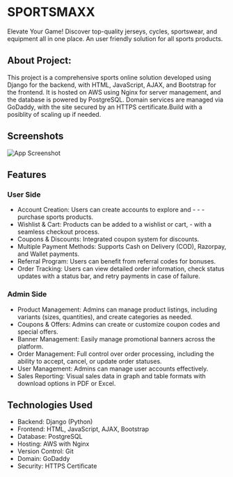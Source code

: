 # SPORTSMAXX
Elevate Your Game! Discover top-quality jerseys, cycles, sportswear, and equipment all in one place. An user friendly solution for all sports products.

## About Project:
This project is a comprehensive sports online solution developed using Django for the backend, with HTML, JavaScript, AJAX, and Bootstrap for the frontend. It is hosted on AWS using Nginx for server management, and the database is powered by PostgreSQL. Domain services are managed via GoDaddy, with the site secured by an HTTPS certificate.Build with a posiblity of scaling up if needed.


## Screenshots

![App Screenshot](https://via.placeholder.com/468x300?text=App+Screenshot+Here)


## Features

### User Side
- Account Creation: Users can create accounts to explore and - - - purchase sports products.
- Wishlist & Cart: Products can be added to a wishlist or cart, - with a seamless checkout process.
- Coupons & Discounts: Integrated coupon system for discounts.
- Multiple Payment Methods: Supports Cash on Delivery (COD), Razorpay, and Wallet payments.
- Referral Program: Users can benefit from referral codes for bonuses.
- Order Tracking: Users can view detailed order information, check status updates with a status bar, and retry payments in case of failure.

### Admin Side
- Product Management: Admins can manage product listings, including variants (sizes, quantities), and create categories as needed.
- Coupons & Offers: Admins can create or customize coupon codes and special offers.
- Banner Management: Easily manage promotional banners across the platform.
- Order Management: Full control over order processing, including the ability to accept, cancel, or update order statuses.
- User Management: Admins can manage user accounts effectively.
- Sales Reporting: Visual sales data in graph and table formats with download options in PDF or Excel.

## Technologies Used
- Backend: Django (Python)
- Frontend: HTML, JavaScript, AJAX, Bootstrap
- Database: PostgreSQL
- Hosting: AWS with Nginx
- Version Control: Git
- Domain: GoDaddy
- Security: HTTPS Certificate